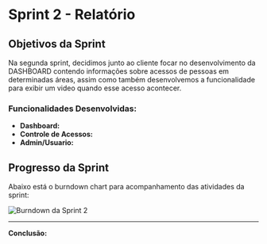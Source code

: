 # Sprint 2 - Relatório

## Objetivos da Sprint

Na segunda sprint, decidimos junto ao cliente focar no desenvolvimento da DASHBOARD contendo informações sobre acessos de pessoas em determinadas áreas, assim
como também desenvolvemos a funcionalidade para exibir um video quando esse acesso acontecer.

### Funcionalidades Desenvolvidas:

- **Dashboard:** 
- **Controle de Acessos:**
- **Admin/Usuario:** 


## Progresso da Sprint

Abaixo está o burndown chart para acompanhamento das atividades da sprint:

![Burndown da Sprint 2](../imgs/burndown_2sprint.PNG)

---

**Conclusão:**
